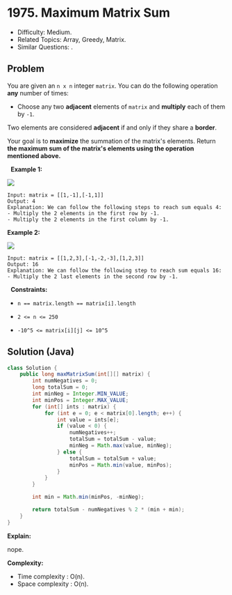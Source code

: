 # 1975. Maximum Matrix Sum

- Difficulty: Medium.
- Related Topics: Array, Greedy, Matrix.
- Similar Questions: .

## Problem

You are given an ```n x n``` integer ```matrix```. You can do the following operation **any** number of times:


	
- Choose any two **adjacent** elements of ```matrix``` and **multiply** each of them by ```-1```.


Two elements are considered **adjacent** if and only if they share a **border**.

Your goal is to **maximize** the summation of the matrix's elements. Return **the **maximum** sum of the matrix's elements using the operation mentioned above.**

 
**Example 1:**

![](https://assets.leetcode.com/uploads/2021/07/16/pc79-q2ex1.png)

```
Input: matrix = [[1,-1],[-1,1]]
Output: 4
Explanation: We can follow the following steps to reach sum equals 4:
- Multiply the 2 elements in the first row by -1.
- Multiply the 2 elements in the first column by -1.
```

**Example 2:**

![](https://assets.leetcode.com/uploads/2021/07/16/pc79-q2ex2.png)

```
Input: matrix = [[1,2,3],[-1,-2,-3],[1,2,3]]
Output: 16
Explanation: We can follow the following step to reach sum equals 16:
- Multiply the 2 last elements in the second row by -1.
```

 
**Constraints:**


	
- ```n == matrix.length == matrix[i].length```
	
- ```2 <= n <= 250```
	
- ```-10^5 <= matrix[i][j] <= 10^5```



## Solution (Java)

```java
class Solution {
    public long maxMatrixSum(int[][] matrix) {
        int numNegatives = 0;
        long totalSum = 0;
        int minNeg = Integer.MIN_VALUE;
        int minPos = Integer.MAX_VALUE;
        for (int[] ints : matrix) {
            for (int e = 0; e < matrix[0].length; e++) {
                int value = ints[e];
                if (value < 0) {
                    numNegatives++;
                    totalSum = totalSum - value;
                    minNeg = Math.max(value, minNeg);
                } else {
                    totalSum = totalSum + value;
                    minPos = Math.min(value, minPos);
                }
            }
        }

        int min = Math.min(minPos, -minNeg);

        return totalSum - numNegatives % 2 * (min + min);
    }
}
```

**Explain:**

nope.

**Complexity:**

* Time complexity : O(n).
* Space complexity : O(n).
